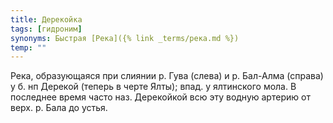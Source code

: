 ```yaml
---
title: Дерекойка
tags: [гидроним]
synonyms: Быстрая [Река]({% link _terms/река.md %})
temp: ""
---
```


Река, образующаяся при слиянии р. Гува (слева) и р. Бал-Алма (справа) у б. нп
Дерекой (теперь в черте Ялты); впад. у ялтинского мола. В последнее время часто
наз. Дерекойкой всю эту водную артерию от верх. р. Бала до устья.
